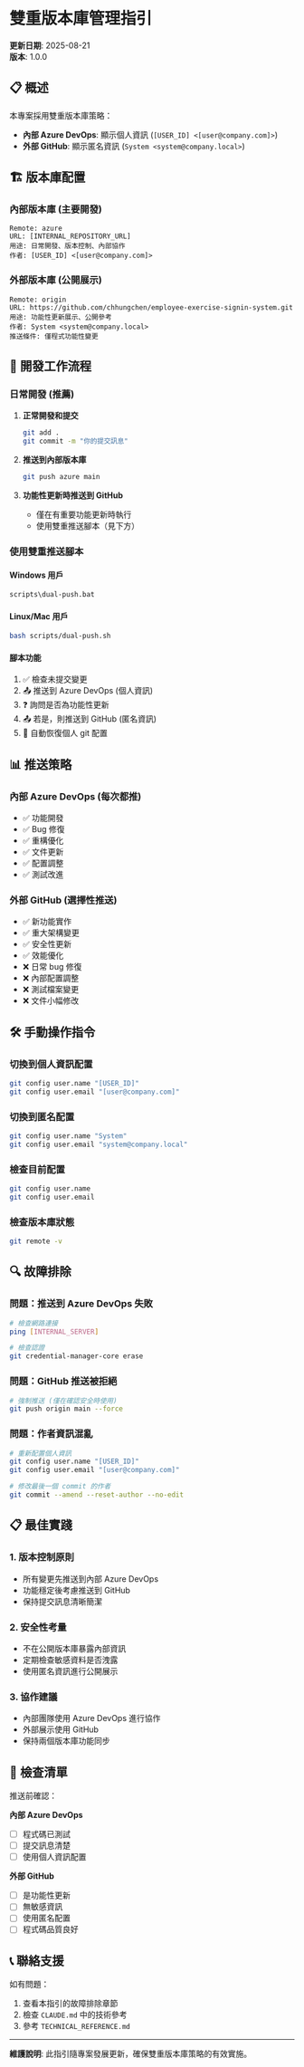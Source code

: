 # 雙重版本庫管理指引

**更新日期**: 2025-08-21  
**版本**: 1.0.0

## 📋 概述

本專案採用雙重版本庫策略：

- **內部 Azure DevOps**: 顯示個人資訊 (`[USER_ID] <[user@company.com]>`)
- **外部 GitHub**: 顯示匿名資訊 (`System <system@company.local>`)

## 🏗️ 版本庫配置

### 內部版本庫 (主要開發)
```
Remote: azure
URL: [INTERNAL_REPOSITORY_URL]
用途: 日常開發、版本控制、內部協作
作者: [USER_ID] <[user@company.com]>
```

### 外部版本庫 (公開展示)
```
Remote: origin  
URL: https://github.com/chhungchen/employee-exercise-signin-system.git
用途: 功能性更新展示、公開參考
作者: System <system@company.local>
推送條件: 僅程式功能性變更
```

## 🔧 開發工作流程

### 日常開發 (推薦)

1. **正常開發和提交**
   ```bash
   git add .
   git commit -m "你的提交訊息"
   ```

2. **推送到內部版本庫**
   ```bash
   git push azure main
   ```

3. **功能性更新時推送到 GitHub**
   - 僅在有重要功能更新時執行
   - 使用雙重推送腳本（見下方）

### 使用雙重推送腳本

#### Windows 用戶
```bash
scripts\dual-push.bat
```

#### Linux/Mac 用戶
```bash
bash scripts/dual-push.sh
```

#### 腳本功能
1. ✅ 檢查未提交變更
2. 📤 推送到 Azure DevOps (個人資訊)
3. ❓ 詢問是否為功能性更新
4. 📤 若是，則推送到 GitHub (匿名資訊)
5. 🔄 自動恢復個人 git 配置

## 📊 推送策略

### 內部 Azure DevOps (每次都推)
- ✅ 功能開發
- ✅ Bug 修復
- ✅ 重構優化
- ✅ 文件更新
- ✅ 配置調整
- ✅ 測試改進

### 外部 GitHub (選擇性推送)
- ✅ 新功能實作
- ✅ 重大架構變更
- ✅ 安全性更新
- ✅ 效能優化
- ❌ 日常 bug 修復
- ❌ 內部配置調整
- ❌ 測試檔案變更
- ❌ 文件小幅修改

## 🛠️ 手動操作指令

### 切換到個人資訊配置
```bash
git config user.name "[USER_ID]"
git config user.email "[user@company.com]"
```

### 切換到匿名配置
```bash
git config user.name "System"
git config user.email "system@company.local"
```

### 檢查目前配置
```bash
git config user.name
git config user.email
```

### 檢查版本庫狀態
```bash
git remote -v
```

## 🔍 故障排除

### 問題：推送到 Azure DevOps 失敗
```bash
# 檢查網路連接
ping [INTERNAL_SERVER]

# 檢查認證
git credential-manager-core erase
```

### 問題：GitHub 推送被拒絕
```bash
# 強制推送 (僅在確認安全時使用)
git push origin main --force
```

### 問題：作者資訊混亂
```bash
# 重新配置個人資訊
git config user.name "[USER_ID]"  
git config user.email "[user@company.com]"

# 修改最後一個 commit 的作者
git commit --amend --reset-author --no-edit
```

## 📋 最佳實踐

### 1. 版本控制原則
- 所有變更先推送到內部 Azure DevOps
- 功能穩定後考慮推送到 GitHub
- 保持提交訊息清晰簡潔

### 2. 安全性考量
- 不在公開版本庫暴露內部資訊
- 定期檢查敏感資料是否洩露
- 使用匿名資訊進行公開展示

### 3. 協作建議
- 內部團隊使用 Azure DevOps 進行協作
- 外部展示使用 GitHub
- 保持兩個版本庫功能同步

## 🎯 檢查清單

推送前確認：

**內部 Azure DevOps**
- [ ] 程式碼已測試
- [ ] 提交訊息清楚
- [ ] 使用個人資訊配置

**外部 GitHub**
- [ ] 是功能性更新
- [ ] 無敏感資訊
- [ ] 使用匿名配置
- [ ] 程式碼品質良好

## 📞 聯絡支援

如有問題：
1. 查看本指引的故障排除章節
2. 檢查 `CLAUDE.md` 中的技術參考
3. 參考 `TECHNICAL_REFERENCE.md`

---

**維護說明**: 此指引隨專案發展更新，確保雙重版本庫策略的有效實施。
